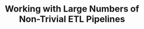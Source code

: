 ---
title: Working with Large Numbers of Non-Trivial ETL Pipelines
description: "Data pipelines need to be flexible, modular and easily monitored. They are not just set-and-forget. The team that monitors a pipeline might not have developed it and may not be experts on the dataset. End users must have confidence in the output.

This talk is a practical walkthrough of a suggested pipeline architecture on AWS using Step functions, Spot instance, AWS Batch, Glue, Lambda and Data Dog.

I'll be covering techniques using AWS and DataDog, but many of the approaches are applicable in an Apache Airflow/Kibana environment."
speaker: Jessica Flanagan
bio: "I have 15 years software development experience with the last ten years spent working with medium to large data. I have a passion for exploration, optimisation and best practices. I enjoy developing and mentoring teams and experimenting with new technology. I prefer to be technology agnostic and am focused on finding the right solution for a problem."
image: /images/speakers/jessica_flanagan.jpg
---